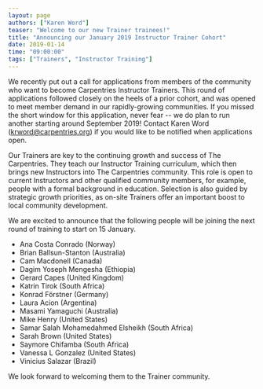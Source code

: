 ```yaml
---
layout: page
authors: ["Karen Word"]
teaser: "Welcome to our new Trainer trainees!"
title: "Announcing our January 2019 Instructor Trainer Cohort"
date: 2019-01-14
time: "09:00:00"
tags: ["Trainers", "Instructor Training"]
---
```


We recently put out a call for applications from members of the community who want to become Carpentries Instructor Trainers. This round 
of applications followed closely on the heels of a prior cohort, and was opened to meet member demand in our rapidly-growing communities. 
If you missed the short window for this application, never fear -- we do plan to run another starting around September 2019! Contact 
Karen Word ([krword@carpentries.org](mailto:krword@carpentries.org)) if you would like to be notified when applications open.

Our Trainers are key to the continuing growth and success of The Carpentries. They teach our Instructor Training curriculum, 
which then brings new Instructors into The Carpentries community. This role is open to current Instructors and other qualified 
community members, for example, people with a formal background in education. Selection is also guided by strategic growth priorities,
as on-site Trainers offer an important boost to local community development. 

We are excited to announce that the following people will be joining the next round of training to start on 15 January. 

- Ana Costa Conrado (Norway)
- Brian Ballsun-Stanton (Australia)
- Cam Macdonell (Canada)
- Dagim Yoseph Mengesha (Ethiopia)
- Gerard Capes (United Kingdom)
- Katrin Tirok (South Africa)
- Konrad Förstner (Germany)
- Laura Acion (Argentina)
- Masami Yamaguchi (Australia)
- Mike Henry (United States)
- Samar Salah Mohamedahmed Elsheikh (South Africa)
- Sarah Brown (United States)
- Saymore Chifamba (South Africa)
- Vanessa L Gonzalez (United States)
- Vinicius Salazar (Brazil)

We look forward to welcoming them to the Trainer community.
